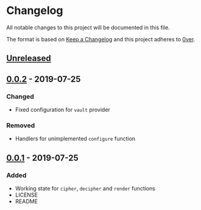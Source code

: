 # Changelog

All notable changes to this project will be documented in this file.

The format is based on [Keep a Changelog](http://keepachangelog.com/en/1.0.0/)
and this project adheres to [0ver](https://0ver.org).

## [Unreleased]

## [0.0.2] - 2019-07-25

### Changed

- Fixed configuration for `vault` provider

### Removed

- Handlers for unimplemented `configure` function

## [0.0.1] - 2019-07-25

### Added

- Working state for `cipher`, `decipher` and `render` functions
- LICENSE
- README

[Unreleased]: https://github.com/mvisonneau/vscodes5/compare/0.0.2...HEAD
[0.0.2]: https://github.com/mvisonneau/vscode-s5/tree/0.0.2
[0.0.1]: https://github.com/mvisonneau/vscode-s5/tree/0.0.1
